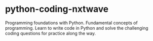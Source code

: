 # python-coding-nxtwave
Programming foundations with Python.
Fundamental concepts of programming.
Learn to write code in Python and solve the challenging coding questions for practice along the way.
